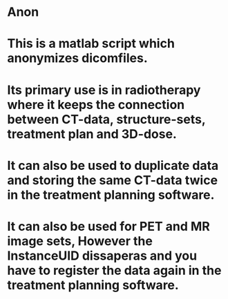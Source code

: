 # Anon
# This is a matlab script which anonymizes dicomfiles. 
# Its primary use is in radiotherapy where it keeps the connection between CT-data, structure-sets, treatment plan and 3D-dose. 
# It can also be used to duplicate data and storing the same CT-data twice in the treatment planning software. 
# It can also be used for PET and MR image sets, However the InstanceUID dissaperas and you have to register the data again in the treatment planning software. 
